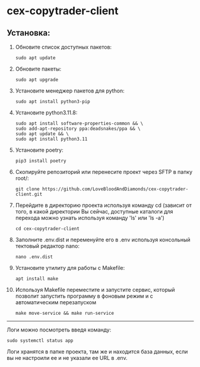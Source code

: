 # cex-copytrader-client

## Установка:

1. Обновите список доступных пакетов:
   ```shell
   sudo apt update
   ```
2. Обновите пакеты:
   ```shell
   sudo apt upgrade
   ```
3. Установите менеджер пакетов для python:
    ```shell
    sudo apt install python3-pip
    ```

4. Установите python3.11.8:
    ```shell
    sudo apt install software-properties-common && \
    sudo add-apt-repository ppa:deadsnakes/ppa && \
    sudo apt update && \
    sudo apt install python3.11
    ```
5. Установите poetry:
   ```shell
   pip3 install poetry
   ```
6. Скопируйте репозиторий или перенесите проект через SFTP в папку root/:
   ```shell
   git clone https://github.com/LoveBloodAndDiamonds/cex-copytrader-client.git
   ```
7. Перейдите в директорию проекта используя команду cd (зависит от того, в какой директории Вы сейчас, доступные
каталоги для перехода можно узнать используя команду 'ls' или 'ls -a')
    ```shell
    cd cex-copytrader-client
    ```
8. Заполните .env.dist и переменуйте его в .env используя консольный тектовый редактор nano:
    ```shell
   nano .env.dist
    ```
9. Установите утилиту для работы с Makefile:
   ```shell
   apt install make
   ```
10. Используя Makefile переместите и запустите сервис, который позволит 
запустить программу в фоновым режим и с автоматическим перезапуском
     ```shell
    make move-service && make run-service
     ```
--- 
Логи можно посмотреть введя команду:
```shell
sudo systemctl status app
```

Логи хранятся в папке проекта, там же и находится база данных, если вы не настроили ее и не указали ее URL в .env.
   